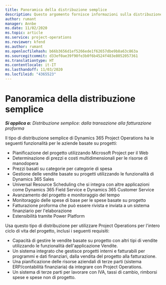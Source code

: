 ```yaml
---
title: Panoramica della distribuzione semplice
description: Questo argomento fornisce informazioni sulla distribuzione semplice di Dynamics 365 Project Operations.
author: rumant
manager: Annbe
ms.date: 11/02/2020
ms.topic: article
ms.service: project-operations
ms.reviewer: kfend
ms.author: rumant
ms.openlocfilehash: b66b3656d1ef5266ede1f62657dbe9b8a63c863a
ms.sourcegitcommit: d33ef0ae39f90fe3b0f6b4524f483e8052057361
ms.translationtype: HT
ms.contentlocale: it-IT
ms.lasthandoff: 11/03/2020
ms.locfileid: "4365523"
---
```

# <a name="lite-deployment-overview"></a>Panoramica della distribuzione semplice

_**Si applica a:** Distribuzione semplice: dalla transazione alla fatturazione proforma_

Il tipo di distribuzione semplice di Dynamics 365 Project Operations ha le seguenti funzionalità per le aziende basate su progetti:

- Pianificazione del progetto utilizzando Microsoft Project per il Web
- Determinazione di prezzi e costi multidimensionali per le risorse di manodopera
- Prezzi basati su categorie per categorie di spesa
- Gestione delle vendite basate su progetti utilizzando le funzionalità di Dynamics 365 Sales
- Universal Resource Scheduling che si integra con altre applicazioni come Dynamics 365 Field Service e Dynamics 365 Customer Service
- Avanzamento del progetto e monitoraggio del tempo
- Monitoraggio delle spese di base per le spese basate su progetto
- Fatturazione proforma che può essere rivista e inviata a un sistema finanziario per l'elaborazione
- Estensibilità tramite Power Platform

Usa questo tipo di distribuzione per utilizzare Project Operations per l'intero ciclo di vita del progetto, inclusi i seguenti requisiti:

- Capacità di gestire le vendite basate su progetto con altri tipi di vendite utilizzando le funzionalità dell'applicazione Vendite.
- Un sistema integrato che gestisce progetti interni e fatturabili per programmi e dati finanziari, dalla vendita del progetto alla fatturazione.
- Una pianificazione delle risorse aziendali di terze parti (sistema ERP/contabilità finanziaria) da integrare con Project Operations.
- Un sistema di terze parti per lavorare con IVA, tassi di cambio, rimborsi spese e spese non di progetto.
